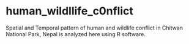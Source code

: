 # human_wildllife_c0nflict
Spatial and Temporal pattern of human and wildlife conflict in Chitwan National Park, Nepal is analyzed here using R software.
